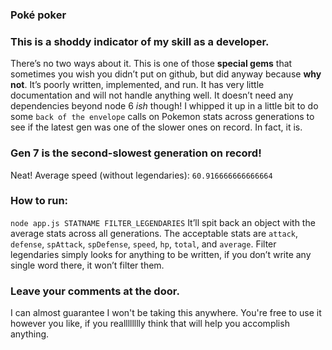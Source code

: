 ### Poké poker

### This is a shoddy indicator of my skill as a developer.

There’s no two ways about it.  This is one of those **special gems** that sometimes you wish you didn’t put on github, but did anyway because **why not**. It’s poorly written, implemented, and run. It has very little documentation and will not handle anything well.  It doesn’t need any dependencies beyond node 6 _ish_ though! I whipped it up in a little bit to do some `back of the envelope` calls on Pokemon stats across generations to see if the latest gen was one of the slower ones on record. In fact, it is.

### Gen 7 is the second-slowest generation on record!

Neat! Average speed (without legendaries): `60.916666666666664`

### How to run:

`node app.js STATNAME FILTER_LEGENDARIES`
It’ll spit back an object with the average stats across all generations.
The acceptable stats are `attack`, `defense`, `spAttack`, `spDefense`, `speed`, `hp`, `total`, and `average`. Filter legendaries simply looks for anything to be written, if you don’t write any single word there, it won’t filter them.

### Leave your comments at the door.

I can almost guarantee I won't be taking this anywhere. You're free to use it however you like, if you realllllllly think that will help you accomplish anything.